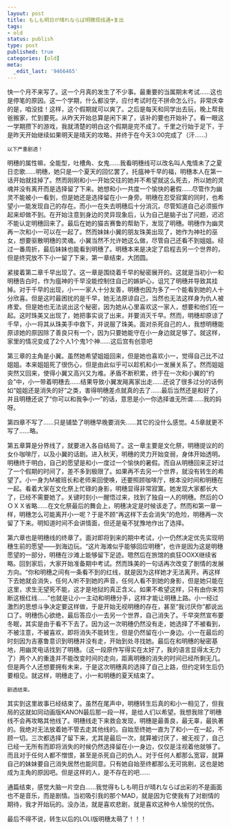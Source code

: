 ```yaml
---
layout: post
title: もしも明日が晴れならば明穗现线通+复出
tags:
- old
status: publish
type: post
published: true
categories: [old]
meta:
  _edit_last: '9466465'
---
```

快一个月不来写了。这一个月真的发生了不少事。最重要的当属期末考试……这也是停笔的原因。这一个学期，什么都没学，应付考试时在不拼命怎么行。非常庆幸的是，咱没挂！这样，这个假期就可以爽了。之后是每天和同学出去玩，晚上帮我爸搬家，忙到要死。从昨天开始总算是闲下来了，该补的要也开始补了。看一眼这一学期攒下的游戏，我就清楚的明白这个假期是完不成了。千里之行始于足下，于是昨天开始继续如果明天是晴天的攻略，并终于在今天3:00完成了（汗……）

`以下严重剧透！`

明穗的属性嘛，全能型，吐槽角、女鬼……我看明穗线可以改名叫人鬼情未了之夏日恋歌……明穗，她只是一个夏天的回忆罢了。托瘟神千早的福，明穗本人在第一话开始就挂掉了。然而刚刚和小一开始交往的她并不希望就这么死去，所以她的灵魂并没有离开而是选择留了下来。她想和小一共度一个愉快的暑假……尽管作为幽灵不能被小一看到，但是她还是选择留在小一身旁。明穗在忍受寂寞的同时，也希望小一能发现自己的存在。而小一在失去明穗后十分消沉，尽管知道自己必须振作起来却做不到。在开始注意到身边的灵异现象后，认为自己是脑子出了问题，迟迟不能认定明穗回来了。最后在她的猫吉赛鲁的帮助下，发现了明穗。明穗作为幽灵再一次和小一可以在一起了。然而妹妹小翼的朋友珠美出现了，她作为神社的巫女，想要驱散明穗的灵魂。小翼当然不允许她这么做，尽管自己还看不到姐姐。经过一番周折，最后妹妹也能看到明穗了。明穗本来是决定了启程去另一个世界的，但是终究放不下小一留了下来，第一章结束，大团圆。

紧接着第二章千早出现了。这一章是围绕着千早的秘密展开的。这就是当初小一和明穗告白时，作为瘟神的千早没能控制住自己的嫉妒心，诅咒了明穗并导致其挂掉。对于千早的出现，小一一家人十分友善，明穗也因为多了一个能看到她的人十分欣喜。但是这时最困扰的是千早，她无法原谅自己，当然也无法这样身为仇人被疼爱。但是她也无法说出这个秘密，因为她从心里喜欢这一家人，想要和他们在一起。这时珠美又出现了，她把事实说了出来，并要消灭千早。然而，明穗却原谅了千早，小一将其从珠美手中救下，并说服了珠美。面对杀死自己的人，我想明穗能原谅她的原因除了善良只有一个，因为只要她能守在小一身边就足够了。就这样，家里的情况变成了2个人1个鬼1个神……这后宫有创意吧

第三章的主角是小翼。虽然她希望姐姐回来，但是她也喜欢小一，觉得自己比不过姐姐。本来姐姐死了很伤心，但是由此似乎可以趁机和小一发展关系了。然而姐姐突然又回来，使得小翼又高兴又为难。矛盾不断积累，终于在一次和小翼的“约会”中，小一带着明穗去……结果导致小翼发飚离家出走……还说了很多过分的话例如“姐姐还是消失的好”之类，害得明穗差点就真的去了……最后当然还是和好了，并且明穗还说了“你可以和我争小一”的话，意思是小一你选择谁无所谓……我的妈呀。

第四章不写了……只是铺垫了明穗早晚要消失……其它的没什么感觉。4.5章就更不写了……略。

第五章算是分界线了，就要进入各自结局了。这一章主要是文化祭，明穗提议的的女仆咖啡厅，以及小翼的话剧。进入秋天，明穗的灵力开始变弱，身体开始透明。明穗终于明白，自己的愿望是和小一度过一个愉快的暑假。而自从明穗回来正好过了一个假期的时间了，差不多到极限了。如果再不去另一个世界，就没有转生的希望了。小一身为M被班长和老师来回使唤，还要照顾咖啡厅，根本没时间和明穗在一起。看着大家在文化祭上忙碌的身影，明穗显得非常寂寞。她发现大家都长大了，已经不需要她了。关键时刻小一醒悟过来，找到了独自一人的明穗。然后的ＯＯＸＸ省略……在文化祭最后的舞会上，明穗决定是时候该走了。然而和第一章一样，明穗怎么可能离开小一呢？于是不顾“再这样下去会消失”的危险，明穗再一次留了下来。明知道时间不会讲情面，但还是毫不犹豫地作出了选择。

第六章也是明穗线的终章了。面对即将到来的期中考试，小一仍然决定优先实现明穗生前的愿望——到海边玩。“这片海滩似乎能够回应明穗”，也许是因为这是明穗愿望的一部分，明穗在沙滩上能够留下足迹。嗯然后在旅馆的疯狂OOXX继续省略。回到家后，大家开始准备期中考试。然而珠美的一句话再次改变了剧情的发展方向。“你和明穗之间有一条看不到的红线，就是因为这样她才无法离开。再这样下去她就会消失，任何人听不到她的声音，任何人看不到她的身影，但是她只能在这里，求生无望死不能，这才是地狱的真正含义。如果不希望这样，只有由你来剪断这根红线……”也就是让小一主动和明穗分手，这样才能让明穗上路。小一经过激烈的思想斗争决定要这样做，于是开始无视明穗的存在，甚至“我讨厌你”都说出口了。明穗伤心欲绝，最后答应小一去另一个世界，自己消失了。千早突然宣布要冬眠，其实是由于看不下去了。因为这一次明穗仍然没有走，她选择了不被看到，不被注意，不被喜欢，即将消失不能转生，但是仍然留在小一身边。小一在最后的时刻因为吉塞鲁意识到明穗并没有走，开始到处寻找她。最后在和明穗的秘密基地，用幽灵电话找到了明穗。（这一段原作写得实在太好了，我的语言显得太无力了）两个人的重逢并不能改变时间的走向，距离明穗的消失的时间已经所剩无几。但是两个人还想要拥有未来，于是这次明穗真的选择了自己上路，但约定转生后仍要相见。就这样，明穗走了，小一和明穗的夏天结束了。

`剧透结束。`

其实到这里故事已经结束了。虽然在尾声中，明穗转生后真的和小一相见了，但我局的这就如同动画版KANON最后那一段一样，是给人们以希望。我想我除了明穗线不会再攻略其他线了。明穗线走下来救会发现，明穗是最善良，最无辜，最执著的。我绝对无法放着她不管去走其他线的。自始至终她一直为了和小一在一起，不顾一切。三次都选择了留下来，尤其是最后一次，就算被讨厌了，被无视了，自己已经一无所有而即将消失的时候仍然选择留在小一身边，仅仅是注视着他就够了。而且对于任何人都不憎恨，甚至是杀死自己的仇人。对于任何人都那么宽容，就算自己的妹妹要自己消失居然也能同意。只有她自始至终都那么无可挑剔，这也是她成为主角的原因吧。但是这样的人，是不存在的吧……

通篇结束，感觉大脑一片空白……我觉得もしも明日が晴れならば出彩的不是画面也不是音乐，而是剧情。当初吸引我的那个MAD，就是因为它使我有了对剧情的期待，我才开始玩的。没办法，就是喜欢悲剧，就是喜欢这种令人愉悦的忧伤。

最后不得不说，转生以后的LOLI版明穗太萌了！！！
